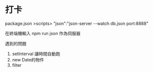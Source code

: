 # 打卡
package.json >scripts> "json":"json-server --watch db.json port:8888"







在終端機輸入  npm run json 作為伺服器



遇到的問題
1. setInterval 讓時間自動跑
2. new Date的物件
3. filter
